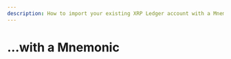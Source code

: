 ```yaml
---
description: How to import your existing XRP Ledger account with a Mnemonic
---
```


# ...with a Mnemonic

